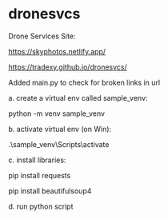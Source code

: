 # dronesvcs
Drone Services Site:

https://skyphotos.netlify.app/

https://tradexy.github.io/dronesvcs/

Added main.py to check for broken links in url

a. create a virtual env called sample_venv:

python -m venv sample_venv

b. activate virtual env (on Win):

.\sample_venv\Scripts\activate

c. install libraries:

pip install requests

pip install beautifulsoup4

d. run python script
